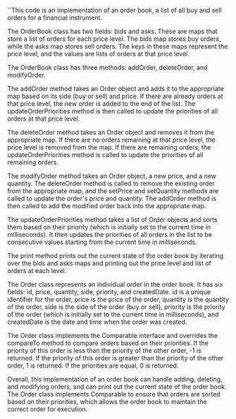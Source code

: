 ``This code is an implementation of an order book, a list of all buy and sell orders for a financial instrument.

The OrderBook class has two fields: bids and asks. These are maps that store a list of orders for each price level. The bids map stores buy orders, while the asks map stores sell orders. The keys in these maps represent the price level, and the values are lists of orders at that price level.

The OrderBook class has three methods: addOrder, deleteOrder, and modifyOrder.

The addOrder method takes an Order object and adds it to the appropriate map based on its side (buy or sell) and price. If there are already orders at that price level, the new order is added to the end of the list. The updateOrderPriorities method is then called to update the priorities of all orders at that price level.

The deleteOrder method takes an Order object and removes it from the appropriate map. If there are no orders remaining at that price level, the price level is removed from the map. If there are remaining orders, the updateOrderPriorities method is called to update the priorities of all remaining orders.

The modifyOrder method takes an Order object, a new price, and a new quantity. The deleteOrder method is called to remove the existing order from the appropriate map, and the setPrice and setQuantity methods are called to update the order's price and quantity. The addOrder method is then called to add the modified order back into the appropriate map.

The updateOrderPriorities method takes a list of Order objects and sorts them based on their priority (which is initially set to the current time in milliseconds). It then updates the priorities of all orders in the list to be consecutive values starting from the current time in milliseconds.

The print method prints out the current state of the order book by iterating over the bids and asks maps and printing out the price level and list of orders at each level.

The Order class represents an individual order in the order book. It has six fields: id, price, quantity, side, priority, and createdDate. id is a unique identifier for the order, price is the price of the order, quantity is the quantity of the order, side is the side of the order (buy or sell), priority is the priority of the order (which is initially set to the current time in milliseconds), and createdDate is the date and time when the order was created.

The Order class implements the Comparable interface and overrides the compareTo method to compare orders based on their priorities. If the priority of this order is less than the priority of the other order, -1 is returned. If the priority of this order is greater than the priority of the other order, 1 is returned. If the priorities are equal, 0 is returned.

Overall, this implementation of an order book can handle adding, deleting, and modifying orders, and can print out the current state of the order book. The Order class implements Comparable to ensure that orders are sorted based on their priorities, which allows the order book to maintain the correct order for execution.